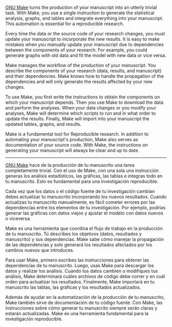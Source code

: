 [GNU Make](https://en.wikipedia.org/wiki/Make_(software)) turns the production of your manuscript
into an utterly trivial task. With Make, you use a single instruction to generate the statistical
analysis, graphs, and tables and integrate everything into your manuscript. This automation is
essential for a reproducible research.

Every time the data or the source code of your research changes, you must update your manuscript
to incorporate the new results. It is easy to make mistakes when you manually update your manuscript 
due to dependencies between the components of your research. For example, you could generate
graphs with old data and fit the model with new data or vice versa.

Make manages the workflow of the production of your manuscript. You describe the components of your
research (data, results, and manuscript) and their dependencies. Make knows how to handle the
propagation of the dependencies and will only generate the results affected by your new changes.

To use Make, you first write the instructions to obtain the components on which your manuscript
depends. Then you use Make to download the data and perform the analyses. When your data changes or
you modify your analyses, Make will determine which scripts to run and in what order to update the
results. Finally, Make will import into your manuscript the updated tables, graphs, and results.

Make is a fundamental tool for Reproducible research. In addition to automating your manuscript's
production, Make also serves as documentation of your source code. With Make, the instructions on
generating your manuscript will always be clear and up to date.

---

[GNU Make](https://en.wikipedia.org/wiki/Make_(software)) hace de la producción de tu manuscrito una
tarea completamente trivial. Con el uso de Make, con una sola una instrucción generas los análisis
estadísticos, las gráficas, las tablas e integras todo en tu manuscrito. Esto es fundamental para
una investigación reproducible.

Cada vez que los datos o el código fuente de tu investigación cambian debes actualizar tu manuscrito
incorporando los nuevos resultados. Cuando actualizas tu manuscrito manualmente, es fácil cometer
errores por las dependencias entre los elementos de tu investigación. Por ejemplo, podrías generar
las gráficas con datos viejos y ajustar el modelo con datos nuevos o viceversa.

Make es una herramienta que coordina el flujo de trabajo en la producción de tu manuscrito. Tú
describes los objetivos (datos, resultados y manuscrito) y sus dependencias. Make sabe cómo manejar
la propagación de las dependencias y solo generará los resultados afectados por los cambios nuevos
que introduces.

Para usar Make, primero escribes las instrucciones para obtener las dependencias de tu manuscrito.
Luego, usas Make para descargar los datos y realizar los análisis. Cuando tus datos cambien o
modifiques tus análisis, Make determinará cuáles archivos de código debe correr y en cuál orden para
actualizar los resultados. Finalmente, Make importará en tu manuscrito las tablas, las gráficas y
los resultados actualizados.

Además de ayudar en la automatización de la producción de tu manuscrito, Make también sirve de
documentación de tu código fuente. Con Make, las instrucciones sobre cómo generar tu manuscrito
siempre serán claras y estarán actualizadas. Make es una herramienta fundamental para la
investigación reproducible.
